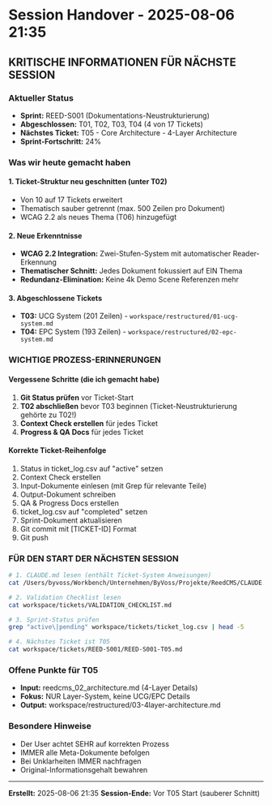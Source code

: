 # Session Handover - 2025-08-06 21:35

## KRITISCHE INFORMATIONEN FÜR NÄCHSTE SESSION

### Aktueller Status
- **Sprint:** REED-S001 (Dokumentations-Neustrukturierung)
- **Abgeschlossen:** T01, T02, T03, T04 (4 von 17 Tickets)
- **Nächstes Ticket:** T05 - Core Architecture - 4-Layer Architecture
- **Sprint-Fortschritt:** 24%

### Was wir heute gemacht haben

#### 1. Ticket-Struktur neu geschnitten (unter T02)
- Von 10 auf 17 Tickets erweitert
- Thematisch sauber getrennt (max. 500 Zeilen pro Dokument)
- WCAG 2.2 als neues Thema (T06) hinzugefügt

#### 2. Neue Erkenntnisse
- **WCAG 2.2 Integration:** Zwei-Stufen-System mit automatischer Reader-Erkennung
- **Thematischer Schnitt:** Jedes Dokument fokussiert auf EIN Thema
- **Redundanz-Elimination:** Keine 4k Demo Scene Referenzen mehr

#### 3. Abgeschlossene Tickets
- **T03:** UCG System (201 Zeilen) - `workspace/restructured/01-ucg-system.md`
- **T04:** EPC System (193 Zeilen) - `workspace/restructured/02-epc-system.md`

### WICHTIGE PROZESS-ERINNERUNGEN

#### Vergessene Schritte (die ich gemacht habe)
1. **Git Status prüfen** vor Ticket-Start
2. **T02 abschließen** bevor T03 beginnen (Ticket-Neustrukturierung gehörte zu T02!)
3. **Context Check erstellen** für jedes Ticket
4. **Progress & QA Docs** für jedes Ticket

#### Korrekte Ticket-Reihenfolge
1. Status in ticket_log.csv auf "active" setzen
2. Context Check erstellen
3. Input-Dokumente einlesen (mit Grep für relevante Teile)
4. Output-Dokument schreiben
5. QA & Progress Docs erstellen
6. ticket_log.csv auf "completed" setzen
7. Sprint-Dokument aktualisieren
8. Git commit mit [TICKET-ID] Format
9. Git push

### FÜR DEN START DER NÄCHSTEN SESSION

```bash
# 1. CLAUDE.md lesen (enthält Ticket-System Anweisungen)
cat /Users/byvoss/Workbench/Unternehmen/ByVoss/Projekte/ReedCMS/CLAUDE.md

# 2. Validation Checklist lesen
cat workspace/tickets/VALIDATION_CHECKLIST.md

# 3. Sprint-Status prüfen
grep "active\|pending" workspace/tickets/ticket_log.csv | head -5

# 4. Nächstes Ticket ist T05
cat workspace/tickets/REED-S001/REED-S001-T05.md
```

### Offene Punkte für T05
- **Input:** reedcms_02_architecture.md (4-Layer Details)
- **Fokus:** NUR Layer-System, keine UCG/EPC Details
- **Output:** workspace/restructured/03-4layer-architecture.md

### Besondere Hinweise
- Der User achtet SEHR auf korrekten Prozess
- IMMER alle Meta-Dokumente befolgen
- Bei Unklarheiten IMMER nachfragen
- Original-Informationsgehalt bewahren

---
**Erstellt:** 2025-08-06 21:35
**Session-Ende:** Vor T05 Start (sauberer Schnitt)